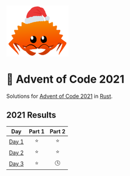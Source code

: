 <img src="./.assets/christmas_ferris.png" width="164">

# 🎄 Advent of Code 2021

Solutions for [Advent of Code 2021](https://adventofcode.com/2021) in [Rust](https://www.rust-lang.org/).

<!--- advent_readme_stars table --->
## 2021 Results

| Day | Part 1 | Part 2 |
| :---: | :---: | :---: |
| [Day 1](https://adventofcode.com/2021/day/1) | ⭐ | ⭐ |
| [Day 2](https://adventofcode.com/2021/day/2) | ⭐ | ⭐ |
| [Day 3](https://adventofcode.com/2021/day/3) | ⭐ | 🕓 |

<!--- benchmarking table --->
